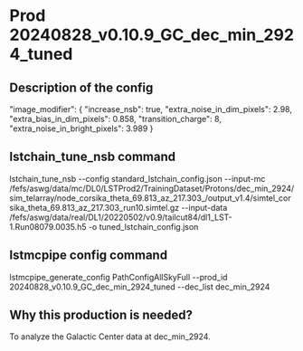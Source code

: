 # Prod 20240828_v0.10.9_GC_dec_min_2924_tuned

## Description of the config

"image_modifier": {
    "increase_nsb": true,
    "extra_noise_in_dim_pixels": 2.98,
    "extra_bias_in_dim_pixels": 0.858,
    "transition_charge": 8,
    "extra_noise_in_bright_pixels": 3.989
    }

## lstchain_tune_nsb command

lstchain_tune_nsb --config standard_lstchain_config.json --input-mc /fefs/aswg/data/mc/DL0/LSTProd2/TrainingDataset/Protons/dec_min_2924/sim_telarray/node_corsika_theta_69.813_az_217.303_/output_v1.4/simtel_corsika_theta_69.813_az_217.303_run10.simtel.gz --input-data /fefs/aswg/data/real/DL1/20220502/v0.9/tailcut84/dl1_LST-1.Run08079.0035.h5 -o tuned_lstchain_config.json

## lstmcpipe config command

lstmcpipe_generate_config PathConfigAllSkyFull --prod_id 20240828_v0.10.9_GC_dec_min_2924_tuned --dec_list dec_min_2924 

## Why this production is needed?

To analyze the Galactic Center data at dec_min_2924.
